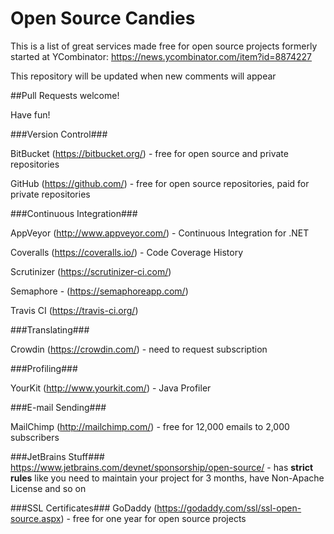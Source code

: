 # Open Source Candies

This is a list of great services made free for open source projects formerly started at YCombinator: https://news.ycombinator.com/item?id=8874227

This repository will be updated when new comments will appear

##Pull Requests welcome!

Have fun!

###Version Control###

BitBucket (https://bitbucket.org/) - free for open source and private repositories

GitHub (https://github.com/) - free for open source repositories, paid for private repositories

###Continuous Integration###

AppVeyor (http://www.appveyor.com/) - Continuous Integration for .NET

Coveralls (https://coveralls.io/) - Code Coverage History

Scrutinizer (https://scrutinizer-ci.com/)

Semaphore - (https://semaphoreapp.com/)

Travis CI (https://travis-ci.org/)

###Translating###

Crowdin (https://crowdin.com/) - need to request subscription

###Profiling###

YourKit (http://www.yourkit.com/) - Java Profiler

###E-mail Sending###

MailChimp (http://mailchimp.com/) - free for 12,000 emails to 2,000 subscribers

###JetBrains Stuff###
https://www.jetbrains.com/devnet/sponsorship/open-source/ - has **strict rules** like you need to maintain your project for 3 months, have Non-Apache License and so on

###SSL Certificates###
GoDaddy (https://godaddy.com/ssl/ssl-open-source.aspx) - free for one year for open source projects
